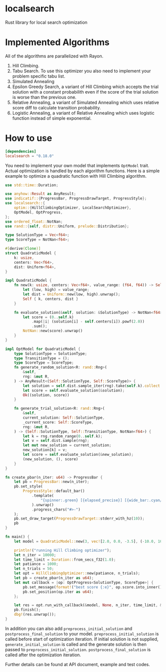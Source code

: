 # localsearch
Rust library for local search optimization

# Implemented Algorithms

All of the algorithms are parallelized with Rayon.

1. Hill Climbing.
2. Tabu Search. To use this optimizer you also need to implement your problem specific tabu list.
3. Simulated Annealing
4. Epsilon Greedy Search, a variant of Hill Climbing which accepts the trial solution with a constant probabilith even if the score of the trial solution is worse than the previous one.
5. Relative Annealing, a variant of Simulated Annealing which uses relative score diff to calculate transition probability.
6. Logistic Annealing, a variant of Relative Annealing which uses logistic function instead of simple exponential.

# How to use

```toml
[dependencies]
localsearch = "0.18.0"
```

You need to implement your own model that implements `OptModel` trait. Actual optimization is handled by each algorithm functions. Here is a simple example to optimize a quadratic function with Hill Climbing algorithm.

```rust
use std::time::Duration;

use anyhow::Result as AnyResult;
use indicatif::{ProgressBar, ProgressDrawTarget, ProgressStyle};
use localsearch::{
    optim::{HillClimbingOptimizer, LocalSearchOptimizer},
    OptModel, OptProgress,
};
use ordered_float::NotNan;
use rand::{self, distr::Uniform, prelude::Distribution};

type SolutionType = Vec<f64>;
type ScoreType = NotNan<f64>;

#[derive(Clone)]
struct QuadraticModel {
    k: usize,
    centers: Vec<f64>,
    dist: Uniform<f64>,
}

impl QuadraticModel {
    fn new(k: usize, centers: Vec<f64>, value_range: (f64, f64)) -> Self {
        let (low, high) = value_range;
        let dist = Uniform::new(low, high).unwrap();
        Self { k, centers, dist }
    }

    fn evaluate_solution(&self, solution: &SolutionType) -> NotNan<f64> {
        let score = (0..self.k)
            .map(|i| (solution[i] - self.centers[i]).powf(2.0))
            .sum();
        NotNan::new(score).unwrap()
    }
}

impl OptModel for QuadraticModel {
    type SolutionType = SolutionType;
    type TransitionType = ();
    type ScoreType = ScoreType;
    fn generate_random_solution<R: rand::Rng>(
        &self,
        rng: &mut R,
    ) -> AnyResult<(Self::SolutionType, Self::ScoreType)> {
        let solution = self.dist.sample_iter(rng).take(self.k).collect::<Vec<_>>();
        let score = self.evaluate_solution(&solution);
        Ok((solution, score))
    }

    fn generate_trial_solution<R: rand::Rng>(
        &self,
        current_solution: Self::SolutionType,
        _current_score: Self::ScoreType,
        rng: &mut R,
    ) -> (Self::SolutionType, Self::TransitionType, NotNan<f64>) {
        let k = rng.random_range(0..self.k);
        let v = self.dist.sample(rng);
        let mut new_solution = current_solution;
        new_solution[k] = v;
        let score = self.evaluate_solution(&new_solution);
        (new_solution, (), score)
    }
}

fn create_pbar(n_iter: u64) -> ProgressBar {
    let pb = ProgressBar::new(n_iter);
    pb.set_style(
        ProgressStyle::default_bar()
            .template(
                "{spinner:.green} [{elapsed_precise}] [{wide_bar:.cyan/blue}] {pos}/{len} (eta={eta}) {msg} ",
            ).unwrap()
            .progress_chars("#>-")
    );
    pb.set_draw_target(ProgressDrawTarget::stderr_with_hz(10));
    pb
}

fn main() {
    let model = QuadraticModel::new(3, vec![2.0, 0.0, -3.5], (-10.0, 10.0));

    println!("running Hill Climbing optimizer");
    let n_iter = 10000;
    let time_limit = Duration::from_secs_f32(1.0);
    let patiance = 1000;
    let n_trials = 50;
    let opt = HillClimbingOptimizer::new(patiance, n_trials);
    let pb = create_pbar(n_iter as u64);
    let mut callback = |op: OptProgress<SolutionType, ScoreType>| {
        pb.set_message(format!("best score {:e}", op.score.into_inner()));
        pb.set_position(op.iter as u64);
    };

    let res = opt.run_with_callback(&model, None, n_iter, time_limit, &mut callback);
    pb.finish();
    dbg!(res.unwrap());
}
```

In addition you can also add `preprocess_initial_solution` and `postprocess_final_solution` to your model.
`preprocess_initial_solution` is called before start of optimization iteration.
If initial solution is not supplied, `generate_initial_solution` is called and the generate solution is then passed to `preprocess_initial_solution`.
`postprocess_final_solution` is called after the optimization iteration.


Further details can be found at API document, example and test codes.